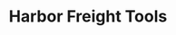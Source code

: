 ---
title: "Harbor Freight Tools"
url: /mesa/harbor-freight-tools-south-gilbert-road/
shop: hardware
---